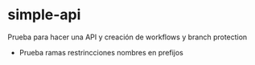 # simple-api
Prueba para hacer una API y creación de workflows y branch protection


- Prueba ramas restrincciones nombres en prefijos

